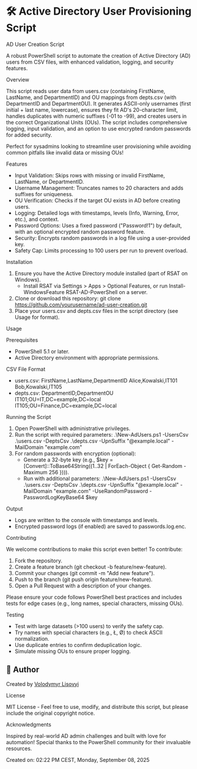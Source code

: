 # 🛠️ Active Directory User Provisioning Script
AD User Creation Script

A robust PowerShell script to automate the creation of Active Directory (AD) users from CSV files, with enhanced validation, logging, and security features.

Overview

This script reads user data from users.csv (containing FirstName, LastName, and DepartmentID) and OU mappings from depts.csv (with DepartmentID and DepartmentOU). It generates ASCII-only usernames (first initial + last name, lowercase), ensures they fit AD's 20-character limit, handles duplicates with numeric suffixes (-01 to -99), and creates users in the correct Organizational Units (OUs). The script includes comprehensive logging, input validation, and an option to use encrypted random passwords for added security.

Perfect for sysadmins looking to streamline user provisioning while avoiding common pitfalls like invalid data or missing OUs!

Features
- Input Validation: Skips rows with missing or invalid FirstName, LastName, or DepartmentID.
- Username Management: Truncates names to 20 characters and adds suffixes for uniqueness.
- OU Verification: Checks if the target OU exists in AD before creating users.
- Logging: Detailed logs with timestamps, levels (Info, Warning, Error, etc.), and context.
- Password Options: Uses a fixed password ("Password!1") by default, with an optional encrypted random password feature.
- Security: Encrypts random passwords in a log file using a user-provided key.
- Safety Cap: Limits processing to 100 users per run to prevent overload.

Installation

1. Ensure you have the Active Directory module installed (part of RSAT on Windows).
   - Install RSAT via Settings > Apps > Optional Features, or run Install-WindowsFeature RSAT-AD-PowerShell on a server.
2. Clone or download this repository:
   git clone https://github.com/yourusername/ad-user-creation.git
3. Place your users.csv and depts.csv files in the script directory (see Usage for format).

Usage

Prerequisites
- PowerShell 5.1 or later.
- Active Directory environment with appropriate permissions.

CSV File Format
- users.csv:
  FirstName,LastName,DepartmentID
  Alice,Kowalski,IT101
  Bob,Kowalski,IT105
- depts.csv:
  DepartmentID;DepartmentOU
  IT101;OU=IT,DC=example,DC=local
  IT105;OU=Finance,DC=example,DC=local

Running the Script
1. Open PowerShell with administrative privileges.
2. Run the script with required parameters:
   .\New-AdUsers.ps1 -UsersCsv .\users.csv -DeptsCsv .\depts.csv -UpnSuffix "@example.local" -MailDomain "example.com"
3. For random passwords with encryption (optional):
   - Generate a 32-byte key (e.g., $key = [Convert]::ToBase64String((1..32 | ForEach-Object { Get-Random -Maximum 256 }))).
   - Run with additional parameters:
     .\New-AdUsers.ps1 -UsersCsv .\users.csv -DeptsCsv .\depts.csv -UpnSuffix "@example.local" -MailDomain "example.com" -UseRandomPassword -PasswordLogKeyBase64 $key

Output
- Logs are written to the console with timestamps and levels.
- Encrypted password logs (if enabled) are saved to passwords.log.enc.

Contributing

We welcome contributions to make this script even better! To contribute:
1. Fork the repository.
2. Create a feature branch (git checkout -b feature/new-feature).
3. Commit your changes (git commit -m "Add new feature").
4. Push to the branch (git push origin feature/new-feature).
5. Open a Pull Request with a description of your changes.

Please ensure your code follows PowerShell best practices and includes tests for edge cases (e.g., long names, special characters, missing OUs).

Testing

- Test with large datasets (>100 users) to verify the safety cap.
- Try names with special characters (e.g., Ł, Ø) to check ASCII normalization.
- Use duplicate entries to confirm deduplication logic.
- Simulate missing OUs to ensure proper logging.

## 👤 Author

Created by [Volodymyr Lisovyi](https://www.linkedin.com/in/volodymyr-lisovyi-66447649/)


License

MIT License - Feel free to use, modify, and distribute this script, but please include the original copyright notice.

Acknowledgments

Inspired by real-world AD admin challenges and built with love for automation! Special thanks to the PowerShell community for their invaluable resources.

Created on: 02:22 PM CEST, Monday, September 08, 2025
